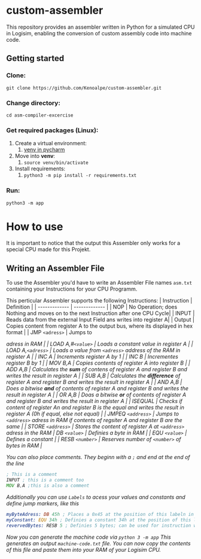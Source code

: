 # custom-assembler
This repository provides an assembler written in Python for a simulated CPU in Logisim, enabling the conversion of custom assembly code into machine code.

## Getting started
### Clone:
`git clone https://github.com/Kenoalpe/custom-assembler.git`

### Change directory:
`cd asm-compiler-excercise`

### Get required packages (Linux):
1. Create a virtual environment:
   1. [venv in pycharm](https://www.jetbrains.com/help/pycharm/creating-virtual-environment.html)
2. Move into **venv**:
   1. `source venv/bin/activate`
3. Install requirements:
    1. `python3 -m pip install -r requirements.txt`

### Run:
`python3 -m app`

# How to use
It is important to notice that the output this Assembler only works for a special CPU made for this Projekt.

## Writing an Assembler File
To use the Assembler you'd have to write an Assembler File names `asm.txt` containing your Instructions for your CPU Programm.

This perticular Assembler supports the following Instructions:
| Instruction     | Definition      |
| ------------- | ------------- |
| NOP           | No Operation; does Nothing and moves on to the next Instruction after one CPU Cycle|
| INPUT    | Reads data from the external Input Field ans writes into register A|
| Output | Copies content from register A to the output bus, where its displayed in hex format |
| JMP `<adress>` | Jumps to <address> adress in  RAM  |
| LOAD A,#`<value>` | Loads a constant <value> value in register A |
| LOAD A,`<adress>` | Loads a value from `<adress>` address of the RAM in register A |
| INC A | Increments register A by 1 |
| INC B | Incrementes register B by 1 |
| MOV B,A | Copies contents of register A into register B |
| ADD A,B | Calculates the **sum** of contens of register A and register B and writes the result in register A | 
| SUB A,B | Calculates the **difference** of register A and register B and writes the result in register A |
| AND A,B | Does a bitwise **and** of contents of register A and register B and writes the result in register A |
| OR A,B | Doas a bitwise **or** of contents of register A and register B and writes the result in register A |
| ISEQUAL | Checks if content of register An and register B is the equal and writes the result in register A (0h if equal, else not equal) |
| JMPEQ `<address>` | Jumps to `<address>` adress in RAM if contents of regsiter A and register B are the same |
| STORE `<address>` | Stores the content of register A at `<address>` adress in the RAM
| DB `<value>` | Definies a byte in  RAM |
| EQU `<value>` | Defines a constant |
| RESB `<number>` | Reserves number of `<number>` of bytes in RAM |

You can also place comments. They beginn with a `;` and end at the end of the line
```asm
; This is a comment
INPUT ; this is a comment too 
MOV B,A ;this is also a comment 
```

Additionally you can use `Labels` to acess your values and constants and define jump markers, like this
```asm
myByteAdress: DB 45h ; Places a 0x45 at the position of this labeln in the RAM; can be used for instruction with a address parameter
myConstant: EQU 34h ; Definies a constant 34h at the position of this labeln in the RAM; can be used for instructions with a value paramter
revervedBytes: RESB 5 ; Definies 5 bytes; can be used for instruction with a address parameter, points to the first byte 
```

Now you can generate the machine code via `python 3 -m app`
This generates an output `machine-code.txt` file.
You can now copy the contents of this file and paste them into your RAM of your Logisim CPU.
